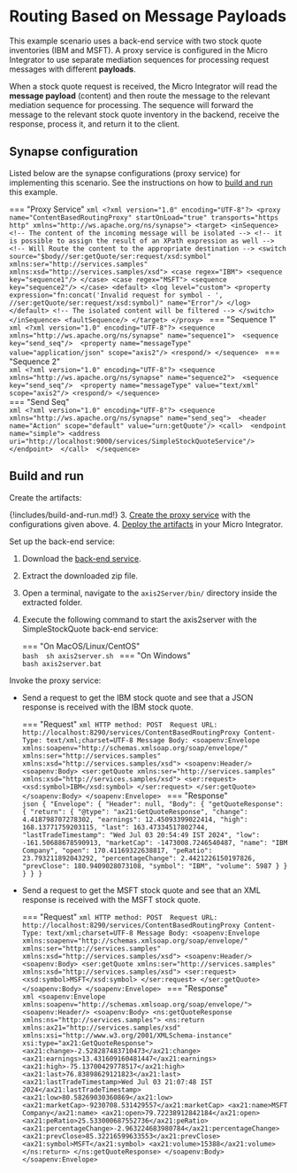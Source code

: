 # Routing Based on Message Payloads

This example scenario uses a back-end service with two stock quote inventories (IBM and MSFT). A proxy service is configured in the Micro Integrator to use separate mediation sequences for processing request messages with different **payloads**. 

When a stock quote request is received, the Micro Integrator will read the **message payload** (content) and then route the message to the relevant mediation sequence for processing. The sequence will forward the message to the relevant stock quote inventory in the backend, receive the response, process it, and return it to the client.
    
## Synapse configuration
    
Listed below are the synapse configurations (proxy service) for implementing this scenario. See the instructions on how to [build and run](#build-and-run) this example.

=== "Proxy Service"
    ```xml
    <?xml version="1.0" encoding="UTF-8"?>
    <proxy name="ContentBasedRoutingProxy" startOnLoad="true" transports="https http" xmlns="http://ws.apache.org/ns/synapse">
        <target>
            <inSequence>
                <!-- The content of the incoming message will be isolated -->
                <!-- it is possible to assign the result of an XPath expression as well -->
                <!-- Will Route the content to the appropriate destination -->
                <switch source="$body//ser:getQuote/ser:request/xsd:symbol" xmlns:ser="http://services.samples" xmlns:xsd="http://services.samples/xsd">
                    <case regex="IBM">
                        <sequence key="sequence1"/>
                    </case>
                    <case regex="MSFT">
                        <sequence key="sequence2"/>
                    </case>
                    <default>
                        <log level="custom">
                            <property expression="fn:concat('Invalid request for symbol - ', //ser:getQuote/ser:request/xsd:symbol)" name="Error"/>
                        </log>
                    </default>
                    <!-- The isolated content will be filtered -->
                </switch>
            </inSequence>
            <faultSequence/>
        </target>
    </proxy>
    ```
=== "Sequence 1"    
    ```xml
    <?xml version="1.0" encoding="UTF-8"?>
    <sequence xmlns="http://ws.apache.org/ns/synapse" name="sequence1"> 
            <sequence key="send_seq"/> 
            <property name="messageType" value="application/json" scope="axis2"/>
            <respond/>
    </sequence>
    ```
=== "Sequence 2"    
    ```xml
    <?xml version="1.0" encoding="UTF-8"?>
    <sequence xmlns="http://ws.apache.org/ns/synapse" name="sequence2"> 
            <sequence key="send_seq"/> 
            <property name="messageType" value="text/xml" scope="axis2"/>
            <respond/>
    </sequence>
    ```   
=== "Send Seq"    
    ```xml
    <?xml version="1.0" encoding="UTF-8"?>
    <sequence xmlns="http://ws.apache.org/ns/synapse" name="send_seq"> 
        <header name="Action" scope="default" value="urn:getQuote"/>
        <call> 
          <endpoint name="simple">
           <address uri="http://localhost:9000/services/SimpleStockQuoteService"/> 
          </endpoint> 
        </call> 
    </sequence>
    ```

## Build and run

Create the artifacts:

{!includes/build-and-run.md!}
3. [Create the proxy service]({{base_path}}/develop/creating-artifacts/creating-a-proxy-service) with the configurations given above.
4. [Deploy the artifacts]({{base_path}}/develop/deploy-artifacts) in your Micro Integrator.

Set up the back-end service:

1. Download the [back-end service](https://github.com/wso2-docs/WSO2_EI/blob/master/Back-End-Service/axis2Server.zip).
2. Extract the downloaded zip file.
3. Open a terminal, navigate to the `axis2Server/bin/` directory inside the extracted folder.
4. Execute the following command to start the axis2server with the SimpleStockQuote back-end service:
 
    === "On MacOS/Linux/CentOS"  
          ```bash 
          sh axis2server.sh
          ```
    === "On Windows"                
          ```bash
          axis2server.bat
          ```

Invoke the proxy service:

- Send a request to get the IBM stock quote and see that a JSON response is received with the IBM stock quote.

    === "Request"
        ```xml
        HTTP method: POST 
        Request URL: http://localhost:8290/services/ContentBasedRoutingProxy
        Content-Type: text/xml;charset=UTF-8
        Message Body:
        <soapenv:Envelope xmlns:soapenv="http://schemas.xmlsoap.org/soap/envelope/" xmlns:ser="http://services.samples" xmlns:xsd="http://services.samples/xsd">
          <soapenv:Header/>
          <soapenv:Body>
             <ser:getQuote xmlns:ser="http://services.samples" xmlns:xsd="http://services.samples/xsd">
                <ser:request>
                   <xsd:symbol>IBM</xsd:symbol>
                </ser:request>
             </ser:getQuote>
          </soapenv:Body>
        </soapenv:Envelope>
        ```
    === "Response"        
        ```json
        {
            "Envelope": {
                "Header": null,
                "Body": {
                    "getQuoteResponse": {
                        "return": {
                            "@type": "ax21:GetQuoteResponse",
                            "change": 4.418798707278302,
                            "earnings": 12.45093399022414,
                            "high": 168.13771759203115,
                            "last": 163.47334517802744,
                            "lastTradeTimestamp": "Wed Jul 03 20:54:49 IST 2024",
                            "low": -161.50688678590913,
                            "marketCap": -1473008.7246540487,
                            "name": "IBM Company",
                            "open": 170.41169322638817,
                            "peRatio": 23.793211892043292,
                            "percentageChange": 2.4421226150197826,
                            "prevClose": 180.9409028073108,
                            "symbol": "IBM",
                            "volume": 5987
                        }
                    }
                }
            }
        }
        ```

- Send a request to get the MSFT stock quote and see that an XML response is received with the MSFT stock quote.

    === "Request"
        ```xml
        HTTP method: POST 
        Request URL: http://localhost:8290/services/ContentBasedRoutingProxy
        Content-Type: text/xml;charset=UTF-8
        Message Body:
        <soapenv:Envelope xmlns:soapenv="http://schemas.xmlsoap.org/soap/envelope/" xmlns:ser="http://services.samples" xmlns:xsd="http://services.samples/xsd">
          <soapenv:Header/>
          <soapenv:Body>
             <ser:getQuote xmlns:ser="http://services.samples" xmlns:xsd="http://services.samples/xsd">
                <ser:request>
                   <xsd:symbol>MSFT</xsd:symbol>
                </ser:request>
             </ser:getQuote>
          </soapenv:Body>
        </soapenv:Envelope>
        ```
    === "Response"        
        ```xml
        <soapenv:Envelope xmlns:soapenv="http://schemas.xmlsoap.org/soap/envelope/">
            <soapenv:Header/>
            <soapenv:Body>
                <ns:getQuoteResponse xmlns:ns="http://services.samples">
                    <ns:return xmlns:ax21="http://services.samples/xsd" xmlns:xsi="http://www.w3.org/2001/XMLSchema-instance" xsi:type="ax21:GetQuoteResponse">
                        <ax21:change>-2.528287483710473</ax21:change>
                        <ax21:earnings>13.431609160481447</ax21:earnings>
                        <ax21:high>-75.13700429778517</ax21:high>
                        <ax21:last>76.83898629121823</ax21:last>
                        <ax21:lastTradeTimestamp>Wed Jul 03 21:07:48 IST 2024</ax21:lastTradeTimestamp>
                        <ax21:low>80.58269030360869</ax21:low>
                        <ax21:marketCap>-9230708.531429557</ax21:marketCap>
                        <ax21:name>MSFT Company</ax21:name>
                        <ax21:open>79.72238912842184</ax21:open>
                        <ax21:peRatio>25.533000687552736</ax21:peRatio>
                        <ax21:percentageChange>-2.963224683980784</ax21:percentageChange>
                        <ax21:prevClose>85.32216599633553</ax21:prevClose>
                        <ax21:symbol>MSFT</ax21:symbol>
                        <ax21:volume>15388</ax21:volume>
                    </ns:return>
                </ns:getQuoteResponse>
            </soapenv:Body>
        </soapenv:Envelope>
        ```
